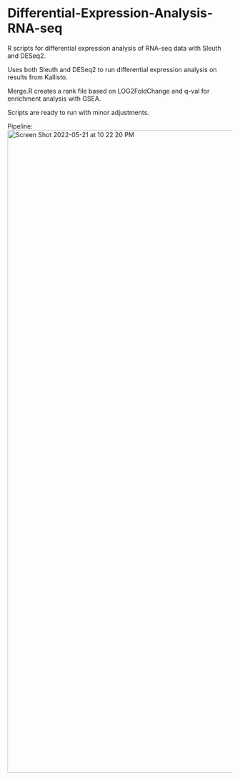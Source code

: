 # Differential-Expression-Analysis-RNA-seq
R scripts for differential expression analysis of RNA-seq data with Sleuth and DESeq2. 

Uses both Sleuth and DESeq2 to run differential expression analysis on results from Kallisto. 

Merge.R creates a rank file based on LOG2FoldChange and q-val for enrichment analysis with GSEA. 

Scripts are ready to run with minor adjustments. 


Pipeline:
<img width="1440" alt="Screen Shot 2022-05-21 at 10 22 20 PM" src="https://user-images.githubusercontent.com/11512398/169670802-82147db5-d07c-4e14-b0e4-d54626259ff6.png">

